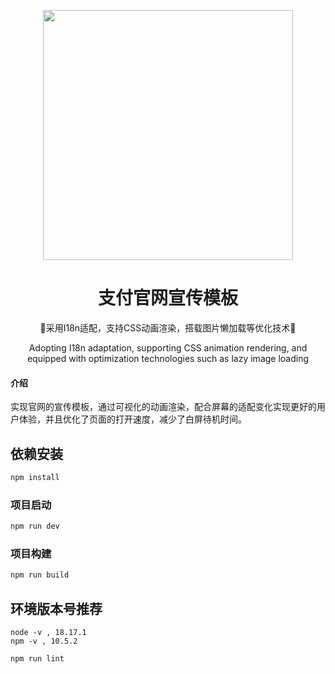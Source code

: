 <div align="center">

 
<p align="center">
    <img src="https://pic.imgdb.cn/item/63fb3d72f144a0100735f611.jpg" alt="" width="400">
</p>
    
# 支付官网宣传模板
    
🚩采用I18n适配，支持CSS动画渲染，搭载图片懒加载等优化技术🚩
    
Adopting I18n adaptation, supporting CSS animation rendering, and equipped with optimization technologies such as lazy image loading
    
</div>

#### 介绍
实现官网的宣传模板，通过可视化的动画渲染，配合屏幕的适配变化实现更好的用户体验，并且优化了页面的打开速度，减少了白屏待机时间。

## 依赖安装

```sh
npm install
```

### 项目启动

```sh
npm run dev
```

### 项目构建

```sh
npm run build
```

## 环境版本号推荐
```
node -v , 18.17.1
npm -v , 10.5.2	
```

```sh
npm run lint
```
